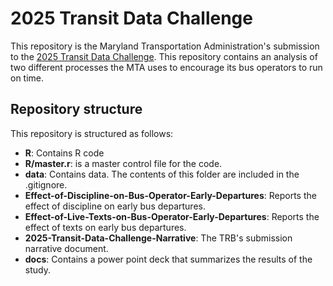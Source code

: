 # 2025 Transit Data Challenge 

This repository is the Maryland Transportation Administration's submission to the [2025 Transit Data Challenge](https://www.trb-transit-mgmt-perf.org/annual-meetings/transit-data-challenge#h.6vxpp8baiezt). This repository contains an analysis of two different processes the MTA uses to encourage its bus operators to run on time. 

## Repository structure

This repository is structured as follows:

-   **R**: Contains R code
  - **R/master.r**: is a master control file for the code.
- **data**: Contains data. The contents of this folder are included in the .gitignore.
- **Effect-of-Discipline-on-Bus-Operator-Early-Departures**: Reports the effect of discipline on early bus departures.
- **Effect-of-Live-Texts-on-Bus-Operator-Early-Departures**: Reports the effect of texts on early bus departures.
- **2025-Transit-Data-Challenge-Narrative**: The TRB's submission narrative document.
- **docs**: Contains a power point deck that summarizes the results of the study.
